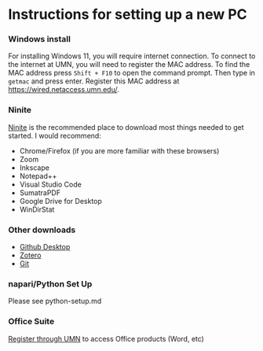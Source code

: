 # Instructions for setting up a new PC

### Windows install

For installing Windows 11, you will require internet connection. To connect to the internet at UMN, you will need to register the MAC address. To find the MAC address press `Shift + F10` to open the command prompt. Then type in `getmac` and press enter. Register this MAC address at https://wired.netaccess.umn.edu/.

### Ninite

[Ninite](https://ninite.com/) is the recommended place to download most things needed to get started. I would recommend:

- Chrome/Firefox (if you are more familiar with these browsers)
- Zoom
- Inkscape
- Notepad++
- Visual Studio Code
- SumatraPDF
- Google Drive for Desktop
- WinDirStat

### Other downloads

- [Github Desktop](https://desktop.github.com/)
- [Zotero](https://www.zotero.org/download/)
- [Git](https://git-scm.com/download/win)

### napari/Python Set Up

Please see python-setup.md

### Office Suite

[Register through UMN](https://it.umn.edu/services-technologies/how-tos/microsoft-office-365-pro-plus-faculty) to access Office products (Word, etc)
